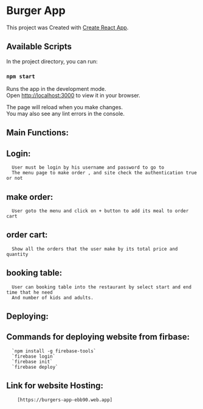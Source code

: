 # Burger App

This project was Created with [Create React App](https://github.com/facebook/create-react-app).

## Available Scripts

In the project directory, you can run:

### `npm start`

Runs the app in the development mode.\
Open [http://localhost:3000](http://localhost:3000) to view it in your browser.

The page will reload when you make changes.\
You may also see any lint errors in the console.

## Main Functions:

## Login:
      User must be login by his username and password to go to
      The menu page to make order , and site check the authentication true or not

## make order:
      User goto the menu and click on + button to add its meal to order cart

## order cart:
      Show all the orders that the user make by its total price and quantity

## booking table:
      User can booking table into the restaurant by select start and end time that he need 
      And number of kids and adults.
 
## Deploying:
   ## Commands for deploying website from firbase:
      `npm install -g firebase-tools`
      `firebase login`
      `firebase init`
      `firebase deploy`
   ## Link for website Hosting:
        [https://burgers-app-ebb90.web.app]

